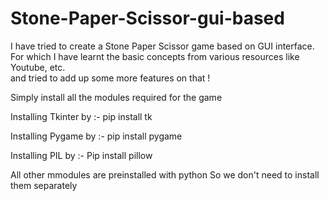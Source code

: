 # Stone-Paper-Scissor-gui-based
I have tried to create a Stone Paper Scissor game based on GUI interface. For which I have learnt the basic concepts from various resources like Youtube, etc.  
and tried to add up some more features on that !

Simply install all the modules required for the game

Installing Tkinter by :-
pip install tk

Installing Pygame by :-
pip install pygame

Installing PIL by :-
Pip install pillow

All other mmodules are preinstalled with python So we don't need to install them separately
